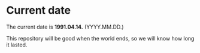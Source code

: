 # Current date

The current date is **1991.04.14.** (YYYY.MM.DD.)

This repository will be good when the world ends, so we will know how long it lasted.